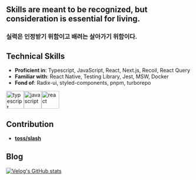 ## Skills are meant to be recognized, but consideration is essential for living.
### 실력은 인정받기 위함이고 배려는 살아가기 위함이다. 

## Technical Skills
- **Proficient in**: Typescript, JavaScript, React, Next.js, Recoil, React Query
- **Familiar with**: React Native, Testing Library, Jest, MSW, Docker
- **Fond of**: Radix-ui, styled-components, pnpm, turborepo

<div style="display:flex;">
  <img src="https://media.giphy.com/media/MhAjImzXlNF5r7m3O5/giphy.gif" alt="typescript" width="48px" height="48px" />
  <img src="https://media.giphy.com/media/ln7z2eWriiQAllfVcn/giphy.gif" alt="javascript" width="48px" height="48px" />
  <img src="https://media.giphy.com/media/eNAsjO55tPbgaor7ma/giphy.gif" alt="react" width="48px" height="48px" />
</div>

## Contribution
- **[toss/slash](https://github.com/toss/slash)**

## Blog
[![Velog's GitHub stats](https://velog-readme-stats.vercel.app/api?name=hhhminme)](https://velog.io/@hhhminme)

